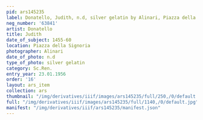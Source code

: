 ```yaml
---
pid: ars145235
label: Donatello, Judith, n.d, silver gelatin by Alinari, Piazza della Signoria
neg_number: '63841'
artist: Donatello
title: Judith
date_of_subject: 1455-60
location: Piazza della Signoria
photographer: Alinari
date_of_photo: n.d
type_of_photo: silver gelatin
category: Sc.Ren.
entry_year: 23.01.1956
order: '16'
layout: ars_item
collection: ars
thumbnail: "/img/derivatives/iiif/images/ars145235/full/250,/0/default.jpg"
full: "/img/derivatives/iiif/images/ars145235/full/1140,/0/default.jpg"
manifest: "/img/derivatives/iiif/ars145235/manifest.json"
---
```

